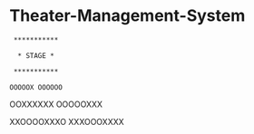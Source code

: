 # Theater-Management-System
     *********** 
     
      * STAGE * 
      
     *********** 
     
    OOOOOX OOOOOO 
    
  OOXXXXXX OOOOOXXX 
  
XXOOOOXXXO XXXOOOXXXX
